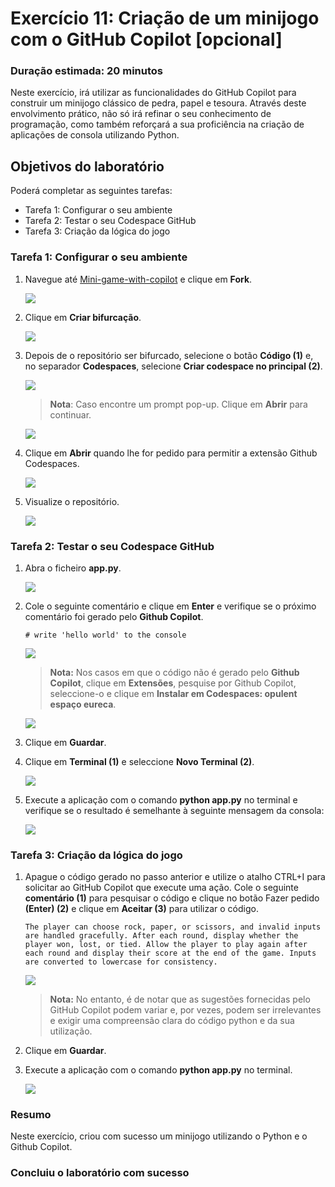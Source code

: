 # Exercício 11: Criação de um minijogo com o GitHub Copilot [opcional]

### Duração estimada: 20 minutos

Neste exercício, irá utilizar as funcionalidades do GitHub Copilot para construir um minijogo clássico de pedra, papel e tesoura. Através deste envolvimento prático, não só irá refinar o seu conhecimento de programação, como também reforçará a sua proficiência na criação de aplicações de consola utilizando Python.

## Objetivos do laboratório

Poderá completar as seguintes tarefas:

- Tarefa 1: Configurar o seu ambiente
- Tarefa 2: Testar o seu Codespace GitHub
- Tarefa 3: Criação da lógica do jogo

### Tarefa 1: Configurar o seu ambiente

1. Navegue até [Mini-game-with-copilot](https://github.com/MicrosoftDocs/mslearn-challenge-project-create-mini-game-with-copilot) e clique em **Fork**.

   ![](../../media/vs2.png)

1. Clique em **Criar bifurcação**.

   ![](../../media/vs20.png)

1. Depois de o repositório ser bifurcado, selecione o botão **Código (1)** e, no separador **Codespaces**, selecione **Criar codespace no principal (2)**.

   ![](../../media/vs6.png)

   >**Nota**: Caso encontre um prompt pop-up. Clique em **Abrir** para continuar.

   ![](../../media/vs7.png)

1. Clique em **Abrir** quando lhe for pedido para permitir a extensão Github Codespaces.

   ![](../../media/vs25.png)

1. Visualize o repositório.

   ![](../../media/vs11.png)

### Tarefa 2: Testar o seu Codespace GitHub

1. Abra o ficheiro **app.py**.

   ![](../../media/vs19.png)

1. Cole o seguinte comentário e clique em **Enter** e verifique se o próximo comentário foi gerado pelo **Github Copilot**.

    ```
    # write 'hello world' to the console
    ```

   ![](../../media/vs14.png)

   >**Nota:** Nos casos em que o código não é gerado pelo **Github Copilot**, clique em **Extensões**, pesquise por Github Copilot, seleccione-o e clique em **Instalar em Codespaces: opulent espaço eureca**.

   ![](../../media/vs13.png)

1. Clique em **Guardar**.

1. Clique em **Terminal (1)** e seleccione **Novo Terminal (2)**.

   ![](../../media/vs15.png)

1. Execute a aplicação com o comando **python app.py** no terminal e verifique se o resultado é semelhante à seguinte mensagem da consola:

   ![](../../media/vs16.png)


### Tarefa 3: Criação da lógica do jogo

1. Apague o código gerado no passo anterior e utilize o atalho CTRL+I para solicitar ao GitHub Copilot que execute uma ação. Cole o seguinte **comentário (1)** para pesquisar o código e clique no botão Fazer pedido **(Enter) (2)** e clique em **Aceitar (3)** para utilizar o código.

    ```
    The player can choose rock, paper, or scissors, and invalid inputs are handled gracefully. After each round, display whether the player won, lost, or tied. Allow the player to play again after each round and display their score at the end of the game. Inputs are converted to lowercase for consistency.
    ```

   ![](../../media/10-1.png)

   >**Nota:** No entanto, é de notar que as sugestões fornecidas pelo GitHub Copilot podem variar e, por vezes, podem ser irrelevantes e exigir uma compreensão clara do código python e da sua utilização.

1. Clique em **Guardar**.

1. Execute a aplicação com o comando **python app.py** no terminal.

   ![](../../media/vs17.png)

### Resumo

Neste exercício, criou com sucesso um minijogo utilizando o Python e o Github Copilot.

### Concluiu o laboratório com sucesso
